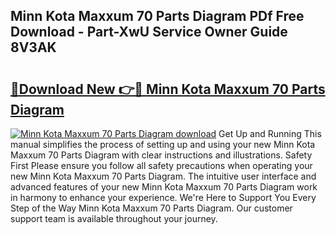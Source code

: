 ## Minn Kota Maxxum 70 Parts Diagram PDf Free Download - Part-XwU Service Owner Guide 8V3AK

# <h2><a href="http://dfn6pe.blite.top/?on=Minn+Kota+Maxxum+70+Parts+Diagram">🔗Download New 👉🔴 Minn Kota Maxxum 70 Parts Diagram</a></h2>

[![Minn Kota Maxxum 70 Parts Diagram download](https://i.imgur.com/lujVjoI.png)](http://dfn6pe.blite.top/?on=Minn+Kota+Maxxum+70+Parts+Diagram)
Get Up and Running This manual simplifies the process of setting up and using your new Minn Kota Maxxum 70 Parts Diagram with clear instructions and illustrations. Safety First Please ensure you follow all safety precautions when operating your new Minn Kota Maxxum 70 Parts Diagram. The intuitive user interface and advanced features of your new Minn Kota Maxxum 70 Parts Diagram work in harmony to enhance your experience. We're Here to Support You Every Step of the Way Minn Kota Maxxum 70 Parts Diagram. Our customer support team is available throughout your journey.
